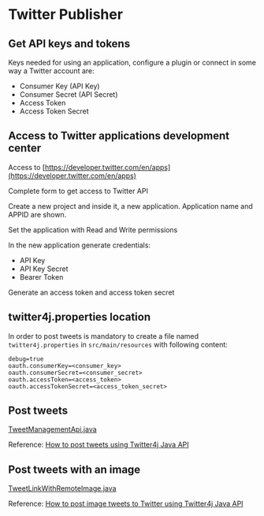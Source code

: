 # Twitter Publisher

## Get API keys and tokens

Keys needed for using an application, configure a plugin or connect in some way a Twitter account are:

- Consumer Key (API Key)
- Consumer Secret (API Secret)
- Access Token
- Access Token Secret

## Access to Twitter applications development center

Access to [https://developer.twitter.com/en/apps](https://developer.twitter.com/en/apps)

Complete form to get access to Twitter API

Create a new project and inside it, a new application. Application name and APPID are shown.

Set the application with Read and Write permissions

In the new application generate credentials:

- API Key
- API Key Secret
- Bearer Token

Generate an access token and access token secret

## twitter4j.properties location

In order to post tweets is mandatory to create a file named `twitter4j.properties` in `src/main/resources` with following content:

```
debug=true
oauth.consumerKey=<consumer_key>
oauth.consumerSecret=<consumer_secret>
oauth.accessToken=<access_token>
oauth.accessTokenSecret=<access_token_secret>
```

## Post tweets

[TweetManagementApi.java](src/main/java/com/davidrojo/twitterpublisher/TweetManagementApi.java)

Reference: [How to post tweets using Twitter4j Java API](https://roytuts.com/how-to-post-tweets-using-twitter4j-java-api/)

## Post tweets with an image

[TweetLinkWithRemoteImage.java](src/main/java/com/davidrojo/twitterpublisher/TweetLinkWithRemoteImage.java)

Reference: [How to post image tweets to Twitter using Twitter4j Java API](https://roytuts.com/how-to-post-image-tweets-to-twitter-using-twitter4j-java-api/)